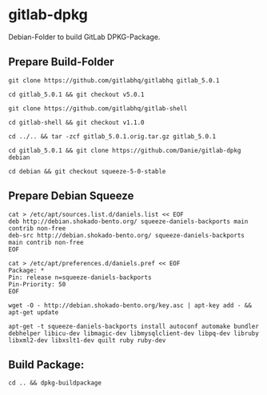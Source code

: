 # gitlab-dpkg
Debian-Folder to build GitLab DPKG-Package.

## Prepare Build-Folder

    git clone https://github.com/gitlabhq/gitlabhq gitlab_5.0.1

    cd gitlab_5.0.1 && git checkout v5.0.1

    git clone https://github.com/gitlabhq/gitlab-shell

    cd gitlab-shell && git checkout v1.1.0

    cd ../.. && tar -zcf gitlab_5.0.1.orig.tar.gz gitlab_5.0.1

    cd gitlab_5.0.1 && git clone https://github.com/Danie/gitlab-dpkg debian

    cd debian && git checkout squeeze-5-0-stable

## Prepare Debian Squeeze

    cat > /etc/apt/sources.list.d/daniels.list << EOF
    deb http://debian.shokado-bento.org/ squeeze-daniels-backports main contrib non-free
    deb-src http://debian.shokado-bento.org/ squeeze-daniels-backports main contrib non-free
    EOF

    cat > /etc/apt/preferences.d/daniels.pref << EOF
    Package: *
    Pin: release n=squeeze-daniels-backports
    Pin-Priority: 50
    EOF

    wget -O - http://debian.shokado-bento.org/key.asc | apt-key add - && apt-get update

    apt-get -t squeeze-daniels-backports install autoconf automake bundler debhelper libicu-dev libmagic-dev libmysqlclient-dev libpq-dev libruby libxml2-dev libxslt1-dev quilt ruby ruby-dev

## Build Package:

    cd .. && dpkg-buildpackage

